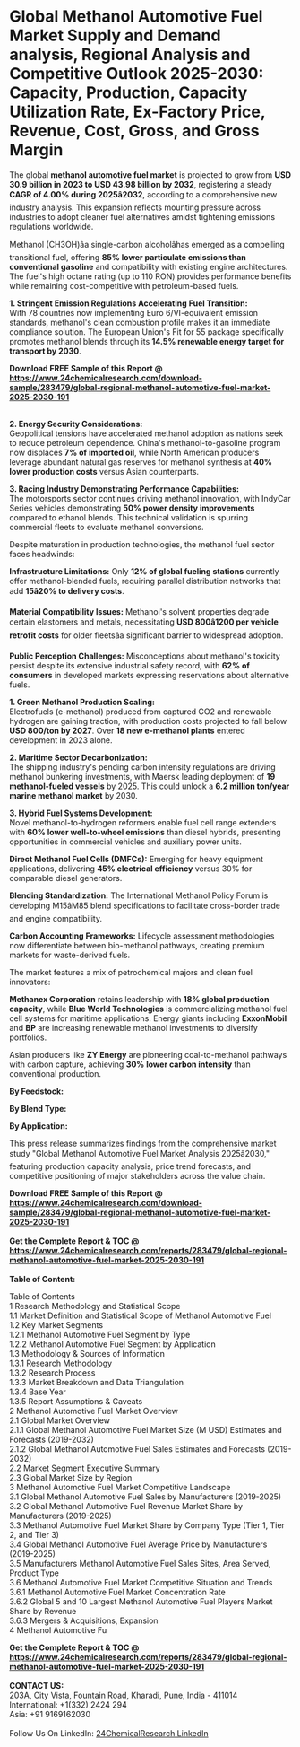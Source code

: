 <h1>Global Methanol Automotive Fuel Market Supply and Demand analysis, Regional Analysis  and Competitive Outlook 2025-2030: Capacity, Production, Capacity Utilization Rate, Ex-Factory Price, Revenue, Cost, Gross, and Gross Margin</h1><p>The global <strong>methanol automotive fuel market</strong> is projected to grow from <strong>USD 30.9 billion in 2023 to USD 43.98 billion by 2032</strong>, registering a steady <strong>CAGR of 4.00% during 2025â2032</strong>, according to a comprehensive new industry analysis. This expansion reflects mounting pressure across industries to adopt cleaner fuel alternatives amidst tightening emissions regulations worldwide.</p><p>Methanol (CH3OH)âa single-carbon alcoholâhas emerged as a compelling transitional fuel, offering <strong>85% lower particulate emissions than conventional gasoline</strong> and compatibility with existing engine architectures. The fuel's high octane rating (up to 110 RON) provides performance benefits while remaining cost-competitive with petroleum-based fuels.</p><p><strong>1. Stringent Emission Regulations Accelerating Fuel Transition:</strong><br>
With 78 countries now implementing Euro 6/VI-equivalent emission standards, methanol's clean combustion profile makes it an immediate compliance solution. The European Union's Fit for 55 package specifically promotes methanol blends through its <strong>14.5% renewable energy target for transport by 2030</strong>.</p><div><b>Download FREE Sample of this Report @ 
            <a href="https://www.24chemicalresearch.com/download-sample/283479/global-regional-methanol-automotive-fuel-market-2025-2030-191">
            https://www.24chemicalresearch.com/download-sample/283479/global-regional-methanol-automotive-fuel-market-2025-2030-191</a></b></div><br><p><strong>2. Energy Security Considerations:</strong><br>
Geopolitical tensions have accelerated methanol adoption as nations seek to reduce petroleum dependence. China's methanol-to-gasoline program now displaces <strong>7% of imported oil</strong>, while North American producers leverage abundant natural gas reserves for methanol synthesis at <strong>40% lower production costs</strong> versus Asian counterparts.</p><p><strong>3. Racing Industry Demonstrating Performance Capabilities:</strong><br>
The motorsports sector continues driving methanol innovation, with IndyCar Series vehicles demonstrating <strong>50% power density improvements</strong> compared to ethanol blends. This technical validation is spurring commercial fleets to evaluate methanol conversions.</p><p>Despite maturation in production technologies, the methanol fuel sector faces headwinds:</p><p><strong>Infrastructure Limitations:</strong> Only <strong>12% of global fueling stations</strong> currently offer methanol-blended fuels, requiring parallel distribution networks that add <strong>15â20% to delivery costs</strong>.</p><p><strong>Material Compatibility Issues:</strong> Methanol's solvent properties degrade certain elastomers and metals, necessitating <strong>USD 800â1200 per vehicle retrofit costs</strong> for older fleetsâa significant barrier to widespread adoption.</p><p><strong>Public Perception Challenges:</strong> Misconceptions about methanol's toxicity persist despite its extensive industrial safety record, with <strong>62% of consumers</strong> in developed markets expressing reservations about alternative fuels.</p><p><strong>1. Green Methanol Production Scaling:</strong><br>
Electrofuels (e-methanol) produced from captured CO2 and renewable hydrogen are gaining traction, with production costs projected to fall below <strong>USD 800/ton by 2027</strong>. Over <strong>18 new e-methanol plants</strong> entered development in 2023 alone.</p><p><strong>2. Maritime Sector Decarbonization:</strong><br>
The shipping industry's pending carbon intensity regulations are driving methanol bunkering investments, with Maersk leading deployment of <strong>19 methanol-fueled vessels</strong> by 2025. This could unlock a <strong>6.2 million ton/year marine methanol market</strong> by 2030.</p><p><strong>3. Hybrid Fuel Systems Development:</strong><br>
Novel methanol-to-hydrogen reformers enable fuel cell range extenders with <strong>60% lower well-to-wheel emissions</strong> than diesel hybrids, presenting opportunities in commercial vehicles and auxiliary power units.</p><p><strong>Direct Methanol Fuel Cells (DMFCs):</strong> Emerging for heavy equipment applications, delivering <strong>45% electrical efficiency</strong> versus 30% for comparable diesel generators.</p><p><strong>Blending Standardization:</strong> The International Methanol Policy Forum is developing M15âM85 blend specifications to facilitate cross-border trade and engine compatibility.</p><p><strong>Carbon Accounting Frameworks:</strong> Lifecycle assessment methodologies now differentiate between bio-methanol pathways, creating premium markets for waste-derived fuels.</p><p>The market features a mix of petrochemical majors and clean fuel innovators:</p><p><strong>Methanex Corporation</strong> retains leadership with <strong>18% global production capacity</strong>, while <strong>Blue World Technologies</strong> is commercializing methanol fuel cell systems for maritime applications. Energy giants including <strong>ExxonMobil</strong> and <strong>BP</strong> are increasing renewable methanol investments to diversify portfolios.</p><p>Asian producers like <strong>ZY Energy</strong> are pioneering coal-to-methanol pathways with carbon capture, achieving <strong>30% lower carbon intensity</strong> than conventional production.</p><p><strong>By Feedstock:</strong></p><p><strong>By Blend Type:</strong></p><p><strong>By Application:</strong></p><p>This press release summarizes findings from the comprehensive market study "Global Methanol Automotive Fuel Market Analysis 2025â2030," featuring production capacity analysis, price trend forecasts, and competitive positioning of major stakeholders across the value chain.</p><div><b>Download FREE Sample of this Report @ 
            <a href="https://www.24chemicalresearch.com/download-sample/283479/global-regional-methanol-automotive-fuel-market-2025-2030-191">
            https://www.24chemicalresearch.com/download-sample/283479/global-regional-methanol-automotive-fuel-market-2025-2030-191</a></b></div><br><div><b>Get the Complete Report & TOC @ 
            <a href="https://www.24chemicalresearch.com/reports/283479/global-regional-methanol-automotive-fuel-market-2025-2030-191">
            https://www.24chemicalresearch.com/reports/283479/global-regional-methanol-automotive-fuel-market-2025-2030-191</a></b></div><br>
            <b>Table of Content:</b><p>Table of Contents<br />
1 Research Methodology and Statistical Scope<br />
1.1 Market Definition and Statistical Scope of Methanol Automotive Fuel<br />
1.2 Key Market Segments<br />
1.2.1 Methanol Automotive Fuel Segment by Type<br />
1.2.2 Methanol Automotive Fuel Segment by Application<br />
1.3 Methodology & Sources of Information<br />
1.3.1 Research Methodology<br />
1.3.2 Research Process<br />
1.3.3 Market Breakdown and Data Triangulation<br />
1.3.4 Base Year<br />
1.3.5 Report Assumptions & Caveats<br />
2 Methanol Automotive Fuel Market Overview<br />
2.1 Global Market Overview<br />
2.1.1 Global Methanol Automotive Fuel Market Size (M USD) Estimates and Forecasts (2019-2032)<br />
2.1.2 Global Methanol Automotive Fuel Sales Estimates and Forecasts (2019-2032)<br />
2.2 Market Segment Executive Summary<br />
2.3 Global Market Size by Region<br />
3 Methanol Automotive Fuel Market Competitive Landscape<br />
3.1 Global Methanol Automotive Fuel Sales by Manufacturers (2019-2025)<br />
3.2 Global Methanol Automotive Fuel Revenue Market Share by Manufacturers (2019-2025)<br />
3.3 Methanol Automotive Fuel Market Share by Company Type (Tier 1, Tier 2, and Tier 3)<br />
3.4 Global Methanol Automotive Fuel Average Price by Manufacturers (2019-2025)<br />
3.5 Manufacturers Methanol Automotive Fuel Sales Sites, Area Served, Product Type<br />
3.6 Methanol Automotive Fuel Market Competitive Situation and Trends<br />
3.6.1 Methanol Automotive Fuel Market Concentration Rate<br />
3.6.2 Global 5 and 10 Largest Methanol Automotive Fuel Players Market Share by Revenue<br />
3.6.3 Mergers & Acquisitions, Expansion<br />
4 Methanol Automotive Fu</p><div><b>Get the Complete Report & TOC @ 
            <a href="https://www.24chemicalresearch.com/reports/283479/global-regional-methanol-automotive-fuel-market-2025-2030-191">
            https://www.24chemicalresearch.com/reports/283479/global-regional-methanol-automotive-fuel-market-2025-2030-191</a></b></div><br><b>CONTACT US:</b><br>
            203A, City Vista, Fountain Road, Kharadi, Pune, India - 411014<br>
            International: +1(332) 2424 294<br>
            Asia: +91 9169162030 <br><br>
            Follow Us On LinkedIn: <a href="https://www.linkedin.com/company/24chemicalresearch/">24ChemicalResearch LinkedIn</a>